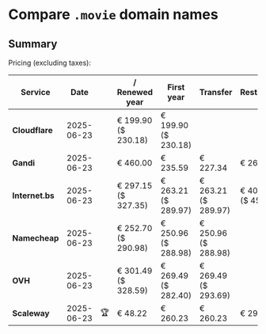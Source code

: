 # Compare `.movie` domain names

## Summary

Pricing (excluding taxes):

| Service | Date |  | / Renewed year | First year | Transfer | Restoration |
|--|--|--|--|--|--|--|
| **Cloudflare** | 2025-06-23 |  | € 199.90<br>($ 230.18) | € 199.90<br>($ 230.18) |  |  |
| **Gandi** | 2025-06-23 |  | € 460.00 | € 235.59 | € 227.34 | € 269.83 |
| **Internet.bs** | 2025-06-23 |  | € 297.15<br>($ 327.35) | € 263.21<br>($ 289.97) | € 263.21<br>($ 289.97) | € 408.99<br>($ 450.55) |
| **Namecheap** | 2025-06-23 |  | € 252.70<br>($ 290.98) | € 250.96<br>($ 288.98) | € 250.96<br>($ 288.98) |  |
| **OVH** | 2025-06-23 |  | € 301.49<br>($ 328.59) | € 269.49<br>($ 282.40) | € 269.49<br>($ 293.69) |  |
| **Scaleway** | 2025-06-23 | 🏆 | € 48.22 | € 260.23 | € 260.23 | € 290.26 |
